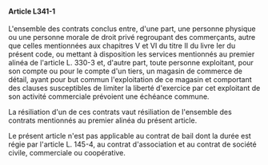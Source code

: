 #### Article L341-1

L'ensemble des contrats conclus entre, d'une part, une personne physique ou une personne morale de droit privé regroupant des commerçants, autre que celles mentionnées aux chapitres V et VI du titre II du livre Ier du présent code, ou mettant à disposition les services mentionnés au premier alinéa de l'article L. 330-3 et, d'autre part, toute personne exploitant, pour son compte ou pour le compte d'un tiers, un magasin de commerce de détail, ayant pour but commun l'exploitation de ce magasin et comportant des clauses susceptibles de limiter la liberté d'exercice par cet exploitant de son activité commerciale prévoient une échéance commune.

La résiliation d'un de ces contrats vaut résiliation de l'ensemble des contrats mentionnés au premier alinéa du présent article.

Le présent article n'est pas applicable au contrat de bail dont la durée est régie par l'article L. 145-4, au contrat d'association et au contrat de société civile, commerciale ou coopérative.

